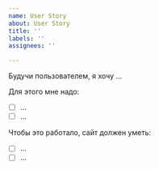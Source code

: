 ```yaml
---
name: User Story
about: User Story
title: ''
labels: ''
assignees: ''

---
```


Будучи пользователем, я хочу ...

Для этого мне надо:

* [ ] ...
* [ ] ...

Чтобы это работало, сайт должен уметь:

* [ ] ...
* [ ] ...
